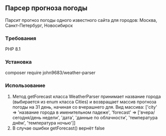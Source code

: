 ## Парсер прогноза погоды
Парсит прогноз погоды одного известного сайта для городов: Москва, Санкт-Петербург, Новосибирск

### Tребования
PHP 8.1

### Установка
composer require john9683/weather-parser

### Использование
1. Метод getForecast класса WeatherParser принимает название города (выбирается из enum класса Cities) и возвращает массив прогноза погоды на 31 день, начиная со вчерашнего для. Вид массива: 
['city' => 'название города в именительном падеже', 'forecast' => ['вчера/сегодня/день недели', 'дата', 'данные по облачности', 'температура днём', 'температура ночью']]
2. В случае ошибки getForecast() вернёт false

